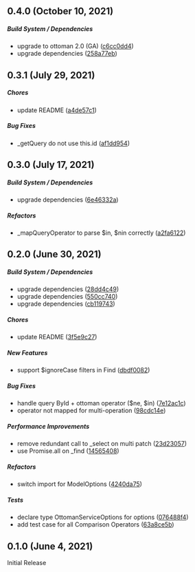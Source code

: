 ##  0.4.0 (October 10, 2021)

##### Build System / Dependencies

*  upgrade to ottoman 2.0 (GA) ([c6cc0dd4](https://github.com/bwgjoseph/feathers-ottoman/commit/c6cc0dd44850f1bf3e406be82b5d05c69c1ba829))
*  upgrade dependencies ([258a77eb](https://github.com/bwgjoseph/feathers-ottoman/commit/258a77eb1405e9a3863a63c6ab81639a685606e6))

##  0.3.1 (July 29, 2021)

##### Chores

*  update README ([a4de57c1](https://github.com/bwgjoseph/feathers-ottoman/commit/a4de57c1b030eee042093fe5ed64f8e9fae26871))

##### Bug Fixes

*  _getQuery do not use this.id ([af1dd954](https://github.com/bwgjoseph/feathers-ottoman/commit/af1dd954b49bd99e6f87d0b0776fce7026d39766))

##  0.3.0 (July 17, 2021)

##### Build System / Dependencies

*  upgrade dependencies ([6e46332a](https://github.com/bwgjoseph/feathers-ottoman/commit/6e46332ab6e9b6390feef7f81bad2482a9df6013))

##### Refactors

*  _mapQueryOperator to parse $in, $nin correctly ([a2fa6122](https://github.com/bwgjoseph/feathers-ottoman/commit/a2fa61222f3f498c61b619fb92554536b91dba68))

##  0.2.0 (June 30, 2021)

##### Build System / Dependencies

*  upgrade dependencies ([28dd4c49](https://github.com/bwgjoseph/feathers-ottoman/commit/28dd4c4968dadfc067fc292e9cde57a665f9f119))
*  upgrade dependencies ([550cc740](https://github.com/bwgjoseph/feathers-ottoman/commit/550cc74076fa608b4f6050459a17261b3aafab7c))
*  upgrade dependencies ([cb119743](https://github.com/bwgjoseph/feathers-ottoman/commit/cb1197437f72896c5bbb6cd207e65d0cb93f155e))

##### Chores

*  update README ([3f5e9c27](https://github.com/bwgjoseph/feathers-ottoman/commit/3f5e9c279ae3397138adfc8db8ec000d55ee9fe2))

##### New Features

*  support $ignoreCase filters in Find ([dbdf0082](https://github.com/bwgjoseph/feathers-ottoman/commit/dbdf008282e45dde5eab6dd642fed2c0142076c1))

##### Bug Fixes

*  handle query ById + ottoman operator ($ne, $in) ([7e12ac1c](https://github.com/bwgjoseph/feathers-ottoman/commit/7e12ac1c4117ae0321eafb713995735ecc13e835))
*  operator not mapped for multi-operation ([98cdc14e](https://github.com/bwgjoseph/feathers-ottoman/commit/98cdc14e662a49564a0b0092fdc825ac45d63af4))

##### Performance Improvements

*  remove redundant call to _select on multi patch ([23d23057](https://github.com/bwgjoseph/feathers-ottoman/commit/23d23057fae2ebe445d361e762f1694fe2a8186f))
*  use Promise.all on _find ([14565408](https://github.com/bwgjoseph/feathers-ottoman/commit/14565408169d4bd8b24249113198908713093980))

##### Refactors

*  switch import for ModelOptions ([4240da75](https://github.com/bwgjoseph/feathers-ottoman/commit/4240da758fa273aa3b91bb5fbf8c6098ee6485c2))

##### Tests

*  declare type OttomanServiceOptions for options ([076488f4](https://github.com/bwgjoseph/feathers-ottoman/commit/076488f456a004d8c0e6360a7c16e0ecad9d75eb))
*  add test case for all Comparison Operators ([63a8ce5b](https://github.com/bwgjoseph/feathers-ottoman/commit/63a8ce5b38b22b211243142072a9a4532cc50b97))

##  0.1.0 (June 4, 2021)

Initial Release